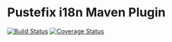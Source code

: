 Pustefix i18n Maven Plugin
============================

[![Build Status](https://travis-ci.org/sdstoehr/pustefix-i18n-maven-plugin.png?branch=master)](https://travis-ci.org/sdstoehr/pustefix-i18n-maven-plugin)
[![Coverage Status](https://coveralls.io/repos/sdstoehr/pustefix-i18n-maven-plugin/badge.svg)](https://coveralls.io/r/sdstoehr/pustefix-i18n-maven-plugin)
